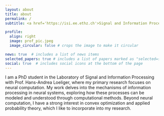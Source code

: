 ```yaml
---
layout: about
title: about
permalink: /
subtitle: <a href='https://isi.ee.ethz.ch'>Signal and Information Processing Laboratory, ETH Zürich</a>.

profile:
  align: right
  image: prof_pic.jpeg
  image_circular: false # crops the image to make it circular

news: true  # includes a list of news items
selected_papers: true # includes a list of papers marked as "selected={true}"
social: true  # includes social icons at the bottom of the page
---
```


I am a PhD student in the Laboratory of Signal and Information Processing with Prof. Hans-Andrea Loeliger, where my primary research focuses on neural computation.
My work delves into the mechanisms of information processing in neural systems, exploring how these processes can be modeled and understood through computational methods. 
Beyond neural computation, I have a strong interest in convex optimization and applied probability theory, which I like to incorporate into my research.
